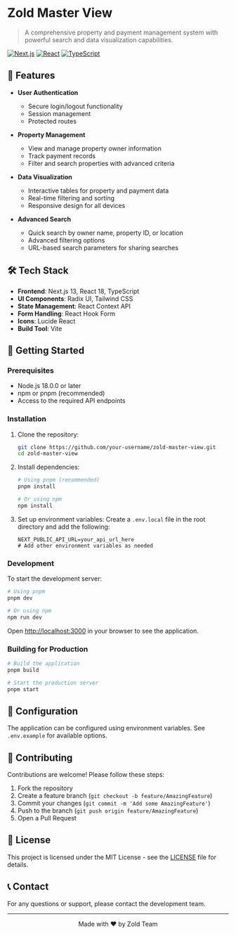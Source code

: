 # Zold Master View

> A comprehensive property and payment management system with powerful search and data visualization capabilities.

[![Next.js](https://img.shields.io/badge/Next.js-13.5.1-black?style=flat-square&logo=next.js)](https://nextjs.org/)
[![React](https://img.shields.io/badge/React-18.2.0-61DAFB?style=flat-square&logo=react)](https://reactjs.org/)
[![TypeScript](https://img.shields.io/badge/TypeScript-5.2.2-3178C6?style=flat-square&logo=typescript)](https://www.typescriptlang.org/)

## 🚀 Features

- **User Authentication**
  - Secure login/logout functionality
  - Session management
  - Protected routes

- **Property Management**
  - View and manage property owner information
  - Track payment records
  - Filter and search properties with advanced criteria

- **Data Visualization**
  - Interactive tables for property and payment data
  - Real-time filtering and sorting
  - Responsive design for all devices

- **Advanced Search**
  - Quick search by owner name, property ID, or location
  - Advanced filtering options
  - URL-based search parameters for sharing searches

## 🛠️ Tech Stack

- **Frontend**: Next.js 13, React 18, TypeScript
- **UI Components**: Radix UI, Tailwind CSS
- **State Management**: React Context API
- **Form Handling**: React Hook Form
- **Icons**: Lucide React
- **Build Tool**: Vite

## 🚀 Getting Started

### Prerequisites

- Node.js 18.0.0 or later
- npm or pnpm (recommended)
- Access to the required API endpoints

### Installation

1. Clone the repository:
   ```bash
   git clone https://github.com/your-username/zold-master-view.git
   cd zold-master-view
   ```

2. Install dependencies:
   ```bash
   # Using pnpm (recommended)
   pnpm install
   
   # Or using npm
   npm install
   ```

3. Set up environment variables:
   Create a `.env.local` file in the root directory and add the following:
   ```env
   NEXT_PUBLIC_API_URL=your_api_url_here
   # Add other environment variables as needed
   ```

### Development

To start the development server:

```bash
# Using pnpm
pnpm dev

# Or using npm
npm run dev
```

Open [http://localhost:3000](http://localhost:3000) in your browser to see the application.

### Building for Production

```bash
# Build the application
pnpm build

# Start the production server
pnpm start
```

## 🔧 Configuration

The application can be configured using environment variables. See `.env.example` for available options.

## 🤝 Contributing

Contributions are welcome! Please follow these steps:

1. Fork the repository
2. Create a feature branch (`git checkout -b feature/AmazingFeature`)
3. Commit your changes (`git commit -m 'Add some AmazingFeature'`)
4. Push to the branch (`git push origin feature/AmazingFeature`)
5. Open a Pull Request

## 📄 License

This project is licensed under the MIT License - see the [LICENSE](LICENSE) file for details.

## 📞 Contact

For any questions or support, please contact the development team.

---

<div align="center">
  Made with ❤️ by Zold Team
</div>
